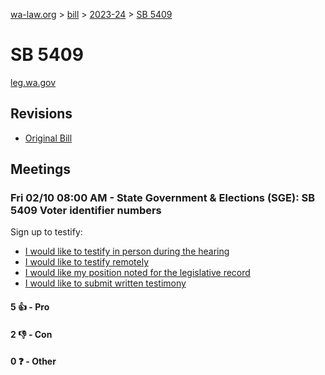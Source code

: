 [wa-law.org](/) > [bill](/bill/) > [2023-24](/bill/2023-24/) > [SB 5409](/bill/2023-24/sb/5409/)

# SB 5409
[leg.wa.gov](https://app.leg.wa.gov/billsummary?BillNumber=5409&Year=2023&Initiative=false)

## Revisions
* [Original Bill](1/)

## Meetings
### Fri 02/10 08:00 AM - State Government & Elections (SGE): SB 5409 Voter identifier numbers
Sign up to testify:
* [I would like to testify in person during the hearing](https://app.leg.wa.gov/csi/Testifier/Add?chamber=House&mId=30710&aId=150971&caId=21146&tId=1)
* [I would like to testify remotely](https://app.leg.wa.gov/csi/Testifier/Add?chamber=House&mId=30710&aId=150971&caId=21146&tId=2)
* [I would like my position noted for the legislative record](https://app.leg.wa.gov/csi/Testifier/Add?chamber=House&mId=30710&aId=150971&caId=21146&tId=3)
* [I would like to submit written testimony](https://app.leg.wa.gov/csi/Testifier/Add?chamber=House&mId=30710&aId=150971&caId=21146&tId=4)

#### 5 👍 - Pro

#### 2 👎 - Con

#### 0 ❓ - Other
